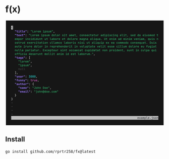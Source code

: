 # f(x)

<p align="center"><img src=".github/images/preview.gif" width="500" alt="fx preview"></p>

## Install

```sh
go install github.com/rprtr258/fx@latest
```
